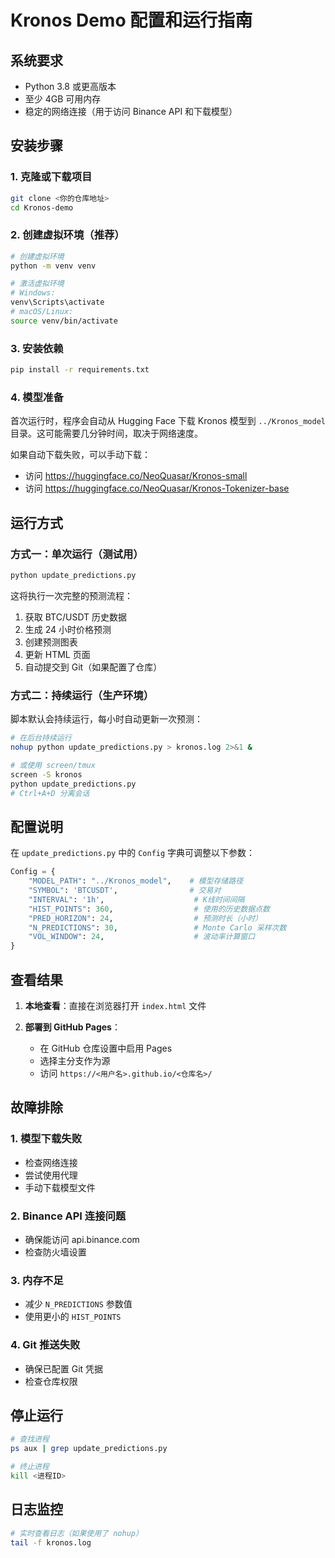 # Kronos Demo 配置和运行指南

## 系统要求

- Python 3.8 或更高版本
- 至少 4GB 可用内存
- 稳定的网络连接（用于访问 Binance API 和下载模型）

## 安装步骤

### 1. 克隆或下载项目

```bash
git clone <你的仓库地址>
cd Kronos-demo
```

### 2. 创建虚拟环境（推荐）

```bash
# 创建虚拟环境
python -m venv venv

# 激活虚拟环境
# Windows:
venv\Scripts\activate
# macOS/Linux:
source venv/bin/activate
```

### 3. 安装依赖

```bash
pip install -r requirements.txt
```

### 4. 模型准备

首次运行时，程序会自动从 Hugging Face 下载 Kronos 模型到 `../Kronos_model` 目录。这可能需要几分钟时间，取决于网络速度。

如果自动下载失败，可以手动下载：
- 访问 https://huggingface.co/NeoQuasar/Kronos-small
- 访问 https://huggingface.co/NeoQuasar/Kronos-Tokenizer-base

## 运行方式

### 方式一：单次运行（测试用）

```bash
python update_predictions.py
```

这将执行一次完整的预测流程：
1. 获取 BTC/USDT 历史数据
2. 生成 24 小时价格预测
3. 创建预测图表
4. 更新 HTML 页面
5. 自动提交到 Git（如果配置了仓库）

### 方式二：持续运行（生产环境）

脚本默认会持续运行，每小时自动更新一次预测：

```bash
# 在后台持续运行
nohup python update_predictions.py > kronos.log 2>&1 &

# 或使用 screen/tmux
screen -S kronos
python update_predictions.py
# Ctrl+A+D 分离会话
```

## 配置说明

在 `update_predictions.py` 中的 `Config` 字典可调整以下参数：

```python
Config = {
    "MODEL_PATH": "../Kronos_model",    # 模型存储路径
    "SYMBOL": 'BTCUSDT',                # 交易对
    "INTERVAL": '1h',                    # K线时间间隔
    "HIST_POINTS": 360,                  # 使用的历史数据点数
    "PRED_HORIZON": 24,                  # 预测时长（小时）
    "N_PREDICTIONS": 30,                 # Monte Carlo 采样次数
    "VOL_WINDOW": 24,                    # 波动率计算窗口
}
```

## 查看结果

1. **本地查看**：直接在浏览器打开 `index.html` 文件

2. **部署到 GitHub Pages**：
   - 在 GitHub 仓库设置中启用 Pages
   - 选择主分支作为源
   - 访问 `https://<用户名>.github.io/<仓库名>/`

## 故障排除

### 1. 模型下载失败
- 检查网络连接
- 尝试使用代理
- 手动下载模型文件

### 2. Binance API 连接问题
- 确保能访问 api.binance.com
- 检查防火墙设置

### 3. 内存不足
- 减少 `N_PREDICTIONS` 参数值
- 使用更小的 `HIST_POINTS`

### 4. Git 推送失败
- 确保已配置 Git 凭据
- 检查仓库权限

## 停止运行

```bash
# 查找进程
ps aux | grep update_predictions.py

# 终止进程
kill <进程ID>
```

## 日志监控

```bash
# 实时查看日志（如果使用了 nohup）
tail -f kronos.log
```